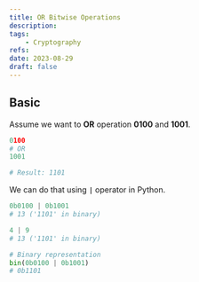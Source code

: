 ```yaml
---
title: OR Bitwise Operations
description:
tags:
    - Cryptography
refs:
date: 2023-08-29
draft: false
---
```


## Basic

Assume we want to **OR** operation **0100** and **1001**.

```python
0100
# OR
1001

# Result: 1101
```

We can do that using **`|`** operator in Python.

```python
0b0100 | 0b1001
# 13 ('1101' in binary)

4 | 9
# 13 ('1101' in binary)

# Binary representation
bin(0b0100 | 0b1001)
# 0b1101
```